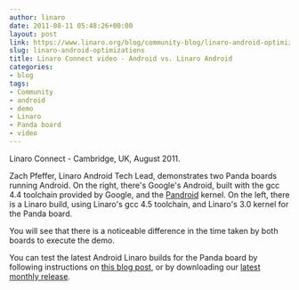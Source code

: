 ```yaml
---
author: linaro
date: 2011-08-11 05:48:26+00:00
layout: post
link: https://www.linaro.org/blog/community-blog/linaro-android-optimizations/
slug: linaro-android-optimizations
title: Linaro Connect video - Android vs. Linaro Android
categories:
- blog
tags:
- Community
- android
- demo
- Linaro
- Panda board
- video
---
```

Linaro Connect - Cambridge, UK, August 2011.

Zach Pfeffer, Linaro Android Tech Lead, demonstrates two Panda boards running Android. On the right, there's Google's Android, built with the gcc 4.4 toolchain provided by Google, and the [Pandroid](http://code.google.com/p/pandroid/) kernel. On the left, there is a Linaro build, using Linaro's gcc 4.5 toolchain, and Linaro's 3.0 kernel for the Panda board.

You will see that there is a noticeable difference in the time taken by both boards to execute the demo.

You can test the latest Android Linaro builds for the Panda board by following instructions on [this blog post](http://www.linaro.org/linaro-blog/2011/05/31/linaro-android-build-service-video/), or by downloading our [latest monthly release](http://www.linaro.org/downloads/).
